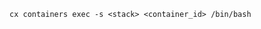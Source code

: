 <!-- usedin: [ _includes/_inlines/Tutorials/common/1900-01-21-docker-troubleshooting/1900-01-21-docker-troubleshooting_troubleshooting-a-contain-v1.md] -->

```
cx containers exec -s <stack> <container_id> /bin/bash
```
